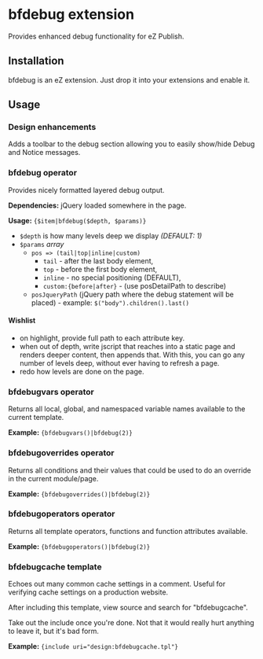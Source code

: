 bfdebug extension
=================

Provides enhanced debug functionality for eZ Publish.


Installation
-----

bfdebug is an eZ extension. Just drop it into your extensions and enable it.

Usage
--------

### Design enhancements

Adds a toolbar to the debug section allowing you to easily show/hide Debug and Notice messages.

### bfdebug operator

Provides nicely formatted layered debug output.

**Dependencies:** jQuery loaded somewhere in the page.

**Usage:** `{$item|bfdebug($depth, $params)}`

* `$depth` is how many levels deep we display *(DEFAULT: 1)*
* `$params` *array*
  * `pos => (tail|top|inline|custom)`
    * `tail` - after the last body element, 
    * `top` - before the first body element,
    * `inline` - no special positioning (DEFAULT),
    * `custom:{before|after}` - (use posDetailPath to describe)
  * `posJqueryPath` (jQuery path where the debug statement will be placed) - example: `$("body").children().last()`
 
#### Wishlist
* on highlight, provide full path to each attribute key.
* when out of depth, write jscript that reaches into a static page and renders deeper content, then appends that. With this, you can go any number of levels deep, without ever having to refresh a page.
* redo how levels are done on the page.


### bfdebugvars operator

Returns all local, global, and namespaced variable names available to the current template.

**Example:** `{bfdebugvars()|bfdebug(2)}`


### bfdebugoverrides operator

Returns all conditions and their values that could be used to do an override in the current module/page.

**Example:** `{bfdebugoverrides()|bfdebug(2)}`


### bfdebugoperators operator

Returns all template operators, functions and function attributes available.

**Example:** `{bfdebugoperators()|bfdebug(2)}`


### bfdebugcache template

Echoes out many common cache settings in a comment. Useful for verifying cache settings on a production website.

After including this template, view source and search for "bfdebugcache".

Take out the include once you're done. Not that it would really hurt anything to leave it, but it's bad form.

**Example:** `{include uri="design:bfdebugcache.tpl"}`
